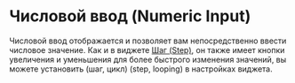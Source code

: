 # Числовой ввод \(Numeric Input\)

Числовой ввод отображается и позволяет вам непосредственно ввести числовое значение. Как и в виджете [Шаг \(Step\)](https://github.com/blynkkk/blynkkk.github.io/blob/master/mobile/ru/step.md), он также имеет кнопки увеличения и уменьшения для более быстрого изменения значений, вы можете установить \(шаг, цикл\) \(step, looping\) в настройках виджета.

